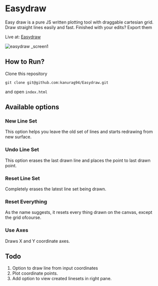 # Easydraw

Easy draw is a pure JS written plotting tool with draggable cartesian grid. Draw straight lines easily and fast. Finished with your edits? Export them

Live at: [Easydraw](http://kanurag94.github.io/Easydraw)

![easydraw _screen1](https://github.com/kanurag94/Easydraw/blob/master/static/images/1.png)

## How to Run?
Clone this repository

`git clone git@github.com:kanurag94/Easydraw.git`

and open `index.html`


## Available options

### New Line Set

This option helps you leave the old set of lines and starts redrawing from new surface.

### Undo Line Set

This option erases the last drawn line and places the point to last drawn point.

### Reset Line Set

Completely erases the latest line set being drawn.

### Reset Everything

As the name suggests, it resets every thing drawn on the canvas, except the grid ofcourse.

### Use Axes

Draws X and Y coordinate axes.

## Todo

1. Option to draw line from input coordinates
2. Plot coordinate points.
3. Add option to view created linesets in right pane.

